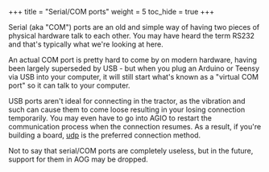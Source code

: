 +++
title = "Serial/COM ports"
weight = 5
toc_hide = true
+++

Serial (aka "COM") ports are an old and simple way of having two pieces of physical hardware talk to each other. You may have heard the term RS232 and that's typically what we're looking at here.

An actual COM port is pretty hard to come by on modern hardware, having been largely superseded by USB - but when you plug an Arduino or Teensy via USB into your computer, it will still start what's known as a "virtual COM port" so it can talk to your computer.

USB ports aren't ideal for connecting in the tractor, as the vibration and such can cause them to come loose resulting in your losing connection temporarily. You may even have to go into AGIO to restart the communication process when the connection resumes. As a result, if you're building a board, [udp](../udp) is the preferred connection method.

Not to say that serial/COM ports are completely useless, but in the future, support for them in AOG may be dropped.